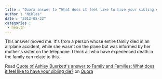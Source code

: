 ```yaml
---
title : "Quora answer to “What does it feel like to have your sibling die?”"
author : "Niklas"
date : "2012-08-22"
categories : 
 - health
---
```


This answer moved me. It's from a person whose entire family died in an airplane accident, while she wasn't on the plane but was informed by her mother's sister on the telephone. I think all who have experienced death in the family can relate to this.

Read [Quote of Ashley Buerkett's answer to Family and Families: What does it feel like to have your sibling die?](http://www.quora.com/Family-and-Families/What-does-it-feel-like-to-have-your-sibling-die/answer/Ashley-Buerkett/quote/3871) on [Quora](http://www.quora.com)
<script type="text/javascript" src="http://www.quora.com/widgets/content"></script>
